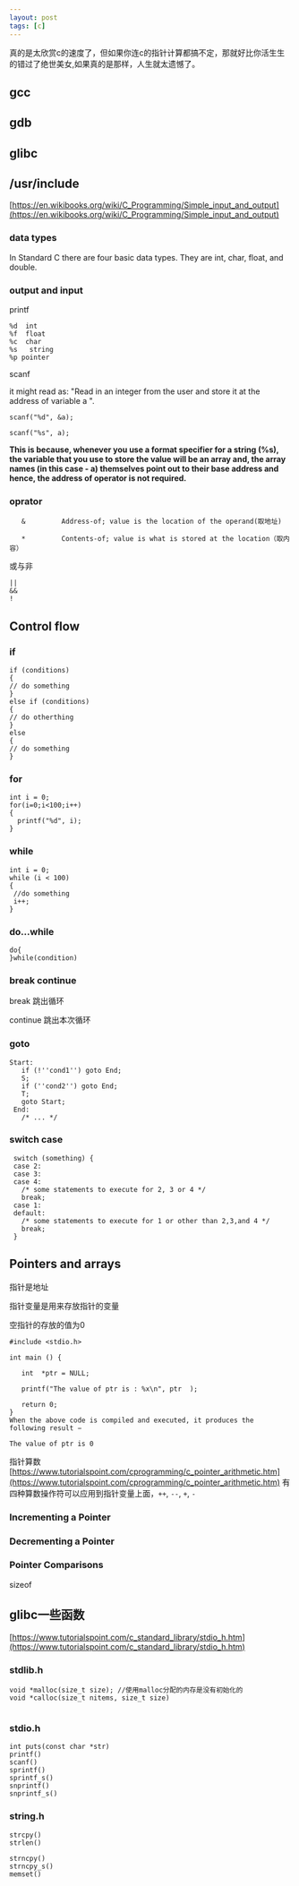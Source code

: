 ```yaml
---
layout: post
tags: [c]
---
```

真的是太欣赏c的速度了，但如果你连c的指针计算都搞不定，那就好比你活生生的错过了绝世美女,如果真的是那样，人生就太遗憾了。

## gcc
## gdb
## glibc
## /usr/include


[https://en.wikibooks.org/wiki/C_Programming/Simple_input_and_output](https://en.wikibooks.org/wiki/C_Programming/Simple_input_and_output)


### data types

In Standard C there are four basic data types. They are int, char, float, and double.

### output and input
printf

```
%d  int
%f  float
%c  char
%s   string
%p pointer
```

scanf

it might read as: "Read in an integer from the user and store it at the address of variable a ".

```
scanf("%d", &a);

```

```
scanf("%s", a);
```
**This is because, whenever you use a format specifier for a string (%s), the variable that you use to store the value will be an array and, the array names (in this case - a) themselves point out to their base address and hence, the address of operator is not required.**

### oprator
```   
   &         Address-of; value is the location of the operand(取地址)
   
   *         Contents-of; value is what is stored at the location（取内容）
```


或与非
```
||
&&
!
```
## Control flow
### if

```
if (conditions)
{
// do something
}
else if (conditions)
{
// do otherthing
}
else
{
// do something
}
```

### for 
```
int i = 0;
for(i=0;i<100;i++)
{
  printf("%d", i);
}
```

### while

```
int i = 0;
while (i < 100)
{
 //do something
 i++;
}
```

### do...while

```
do{
}while(condition)
```

### break continue
break 跳出循环

continue 跳出本次循环

### goto
```
Start:
   if (!''cond1'') goto End;
   S;
   if (''cond2'') goto End;
   T;
   goto Start;
 End:
   /* ... */
```

### switch case
```
 switch (something) {
 case 2:
 case 3:
 case 4:
   /* some statements to execute for 2, 3 or 4 */
   break;
 case 1:
 default:
   /* some statements to execute for 1 or other than 2,3,and 4 */
   break;
 }
 ```

## Pointers and arrays

指针是地址

指针变量是用来存放指针的变量

空指针的存放的值为0

```
#include <stdio.h>

int main () {

   int  *ptr = NULL;

   printf("The value of ptr is : %x\n", ptr  );
 
   return 0;
}
When the above code is compiled and executed, it produces the following result −

The value of ptr is 0
```

指针算数
[https://www.tutorialspoint.com/cprogramming/c_pointer_arithmetic.htm](https://www.tutorialspoint.com/cprogramming/c_pointer_arithmetic.htm)
有四种算数操作符可以应用到指针变量上面，`++`, `--`, `+`, `-`

### Incrementing a Pointer

### Decrementing a Pointer

### Pointer Comparisons



sizeof

## glibc一些函数

[https://www.tutorialspoint.com/c_standard_library/stdio_h.htm](https://www.tutorialspoint.com/c_standard_library/stdio_h.htm)
### stdlib.h
```
void *malloc(size_t size); //使用malloc分配的内存是没有初始化的
void *calloc(size_t nitems, size_t size)
 
```

### stdio.h

```
int puts(const char *str)
printf()
scanf()
sprintf()
sprintf_s()
snprintf()
snprintf_s()
```

### string.h
```
strcpy()
strlen()

strncpy()
strncpy_s()
memset()
```
